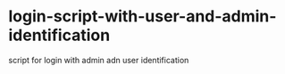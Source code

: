 login-script-with-user-and-admin-identification
===============================================

script for login with admin adn user identification 
